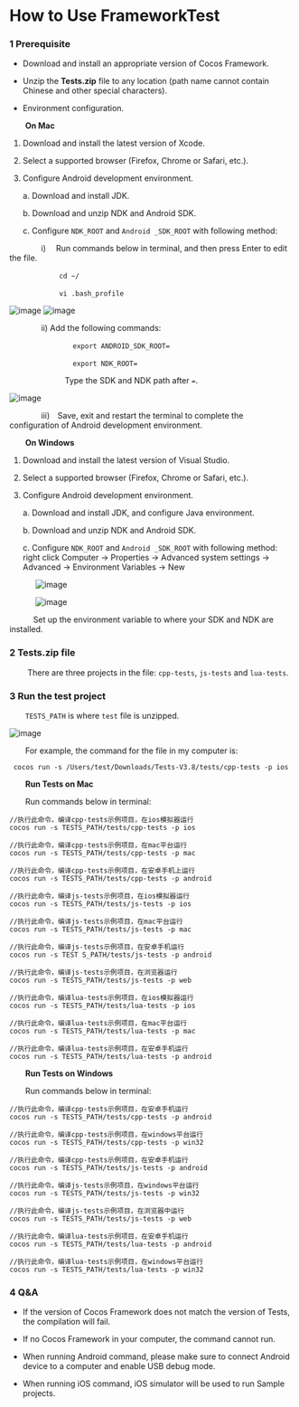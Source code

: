 # How to Use FrameworkTest

### 1 Prerequisite 

- Download and install an appropriate version of Cocos Framework. 

- Unzip the **Tests.zip** file to any location (path name cannot contain Chinese and other special characters). 

- Environment configuration. 

&emsp;&emsp;**On Mac**

1. Download and install the latest version of Xcode. 

2. Select a supported browser (Firefox, Chrome or Safari, etc.).

3. Configure Android development environment. 

    a. Download and install JDK.
  
    b. Download and unzip NDK and Android SDK. 

    c. Configure `NDK_ROOT` and `Android _SDK_ROOT` with following method: 

&emsp;&emsp;&emsp;&emsp;i)&emsp; Run commands below in terminal, and then press Enter to edit the file. 

&emsp;&emsp;&emsp;&emsp;&emsp;&emsp; `cd ~/`

&emsp;&emsp;&emsp;&emsp;&emsp;&emsp; `vi .bash_profile`

![image](res_en/img001.png)
![image](res_en/img002.png)

&emsp;&emsp;&emsp;&emsp;ii) Add the following commands: 
                    		
&emsp;&emsp;&emsp;&emsp;&emsp;&emsp;&emsp;&emsp;`export ANDROID_SDK_ROOT=`

&emsp;&emsp;&emsp;&emsp;&emsp;&emsp;&emsp;&emsp;`export NDK_ROOT=`

&emsp;&emsp;&emsp;&emsp;&emsp;&emsp;&emsp;Type the SDK and NDK path after `=`. 

![image](res_en/img003.png)

&emsp;&emsp;&emsp;&emsp;iii)&emsp;Save, exit and restart the terminal to complete the configuration of Android development environment.  

&emsp;&emsp;**On Windows**

1. Download and install the latest version of Visual Studio. 

2. Select a supported browser (Firefox, Chrome or Safari, etc.).

3. Configure Android development environment. 

    a. Download and install JDK, and configure Java environment.
  
    b. Download and unzip NDK and Android SDK. 

    c. Configure `NDK_ROOT` and `Android _SDK_ROOT` with following method: right click Computer -> Properties -> Advanced system settings -> Advanced -> Environment Variables -> New 

&emsp;&emsp;
&emsp;![image](res_en/img004.png)

&emsp;&emsp;
&emsp;![image](res_en/img005.png)

&emsp;&emsp;&emsp;Set up the environment variable to where your SDK and NDK are installed. 

### 2 Tests.zip file

&emsp;&emsp; There are three projects in the file: `cpp-tests`, `js-tests` and `lua-tests`. 

### 3 Run the test project 
    
&emsp;&emsp;`TESTS_PATH` is where `test` file is unzipped. 

![image](res_en/img006.png)

&emsp;&emsp;For example,  the command for the file in my computer is: 

     cocos run -s /Users/test/Downloads/Tests-V3.8/tests/cpp-tests -p ios
    
&emsp;&emsp;**Run Tests on Mac**

&emsp;&emsp;Run commands below in terminal: 

    //执行此命令，编译cpp-tests示例项目，在ios模拟器运行
    cocos run -s TESTS_PATH/tests/cpp-tests -p ios
    		
    //执行此命令，编译cpp-tests示例项目，在mac平台运行
    cocos run -s TESTS_PATH/tests/cpp-tests -p mac
    		
    //执行此命令，编译cpp-tests示例项目，在安卓手机上运行
    cocos run -s TESTS_PATH/tests/cpp-tests -p android
    		
    //执行此命令，编译js-tests示例项目，在ios模拟器运行
    cocos run -s TESTS_PATH/tests/js-tests -p ios
    		
    //执行此命令，编译js-tests示例项目，在mac平台运行
    cocos run -s TESTS_PATH/tests/js-tests -p mac
    		
    //执行此命令，编译js-tests示例项目，在安卓手机运行
    cocos run -s TEST S_PATH/tests/js-tests -p android
    		
    //执行此命令，编译js-tests示例项目，在浏览器运行
    cocos run -s TESTS_PATH/tests/js-tests -p web
    
    //执行此命令，编译lua-tests示例项目，在ios模拟器运行
    cocos run -s TESTS_PATH/tests/lua-tests -p ios
    		
    //执行此命令，编译lua-tests示例项目，在mac平台运行
    cocos run -s TESTS_PATH/tests/lua-tests -p mac
    		
    //执行此命令，编译lua-tests示例项目，在安卓手机运行
    cocos run -s TESTS_PATH/tests/lua-tests -p android

&emsp;&emsp;**Run Tests on Windows**

&emsp;&emsp;Run commands below in terminal: 
    
    //执行此命令，编译cpp-tests示例项目，在安卓手机运行
    cocos run -s TESTS_PATH/tests/cpp-tests -p android
    
    //执行此命令，编译cpp-tests示例项目，在windows平台运行
    cocos run -s TESTS_PATH/tests/cpp-tests -p win32
    
    //执行此命令，编译cpp-tests示例项目，在安卓手机运行
    cocos run -s TESTS_PATH/tests/js-tests -p android
    
    //执行此命令，编译js-tests示例项目，在windows平台运行
    cocos run -s TESTS_PATH/tests/js-tests -p win32
     
    //执行此命令，编译js-tests示例项目，在浏览器中运行
    cocos run -s TESTS_PATH/tests/js-tests -p web
    
    //执行此命令，编译lua-tests示例项目，在安卓手机运行
    cocos run -s TESTS_PATH/tests/lua-tests -p android
    
    //执行此命令，编译lua-tests示例项目，在windows平台运行
    cocos run -s TESTS_PATH/tests/lua-tests -p win32

### 4 Q&A

- If the version of Cocos Framework does not match the version of Tests, the compilation will fail. 

- If no Cocos Framework in your computer, the command cannot run. 

- When running Android command, please make sure to connect Android device to a computer and enable USB debug mode. 

- When running iOS command, iOS simulator will be used to run Sample projects.  
